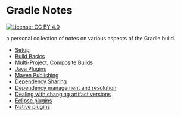 # Gradle Notes
[![License: CC BY 4.0](https://img.shields.io/badge/License-CC%20BY%204.0-lightgrey.svg)](https://creativecommons.org/licenses/by/4.0/)

a personal collection of notes on various aspects of the Gradle build.

* [Setup](00_setup.md)
* [Build Basics](01_build_basics.md)
* [Multi-Project, Composite Builds](02_multi-project_composite.md)
* [Java Plugins](03_java.md)
* [Maven Publishing](04_publishing.md)
* [Dependency Sharing](05_shared_depedencies.md)
* [Dependency management and resolution](06_dependency_management.md)
* [Dealing with changing artifact versions](07_changing_versions.md)
* [Eclipse plugins](08_eclipse.md)
* [Native plugins](09_native.md)
